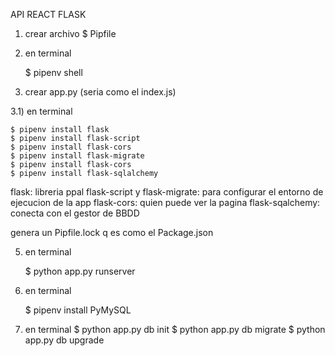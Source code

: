 API REACT FLASK

1) crear archivo $ Pipfile


2) en terminal

    $ pipenv shell 


3) crear app.py (seria como el index.js)

3.1) en terminal

    $ pipenv install flask
    $ pipenv install flask-script
    $ pipenv install flask-cors
    $ pipenv install flask-migrate
    $ pipenv install flask-cors
    $ pipenv install flask-sqlalchemy

flask: libreria ppal
flask-script y flask-migrate: para configurar el entorno de ejecucion de la app 
flask-cors: quien puede ver la pagina
flask-sqalchemy: conecta con el gestor de BBDD

genera un Pipfile.lock q es como el Package.json


5) en terminal 
    
    $ python app.py runserver


6) en terminal

    $ pipenv install PyMySQL

    
6) en terminal
    $ python app.py db init
    $ python app.py db migrate
    $ python app.py db upgrade

